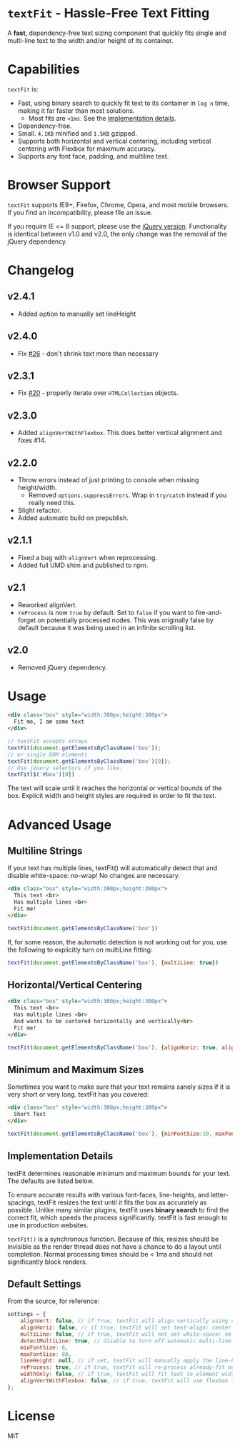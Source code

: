 `textFit` - Hassle-Free Text Fitting
==================================

A **fast**, dependency-free text sizing component that quickly fits single and multi-line text to the width and/or height of its container.

Capabilities
============

`textFit` is:

* Fast, using binary search to quickly fit text to its container in `log n` time, making it far faster than most solutions.
  * Most fits are `<1ms`. See the [implementation details](#implementation-details).
* Dependency-free.
* Small. `4.1KB` minified and `1.5KB` gzipped.
* Supports both horizontal and vertical centering, including vertical centering with Flexbox for maximum accuracy.
* Supports any font face, padding, and multiline text.

Browser Support
===============

`textFit` supports IE9+, Firefox, Chrome, Opera, and most mobile browsers. If you find an incompatibility,
please file an issue.

If you require IE <= 8 support, please use the [jQuery version](https://github.com/STRML/textFit/tree/1.0-jQuery).
Functionality is identical between v1.0 and v2.0, the only change was the removal of the jQuery dependency.

Changelog
=========

v2.4.1
------

* Added option to manually set lineHeight

v2.4.0
------

* Fix [#26](https://github.com/STRML/textFit/issues/26) - don't shrink text more than necessary

v2.3.1
------

* Fix [#20](https://github.com/STRML/textFit/issues/20) - properly iterate over `HTMLCollection` objects.

v2.3.0
------

* Added `alignVertWithFlexbox`. This does better vertical alignment and fixes #14.

v2.2.0
------

* Throw errors instead of just printing to console when missing height/width.
  - Removed `options.suppressErrors`. Wrap in `try/catch` instead if you really need this.
* Slight refactor.
* Added automatic build on prepublish.

v2.1.1
------

* Fixed a bug with `alignVert` when reprocessing.
* Added full UMD shim and published to npm.

v2.1
----

* Reworked alignVert.
* `reProcess` is now `true` by default. Set to `false` if you want to fire-and-forget on potentially
   processed nodes. This was originally false by default because it was being used in an infinite scrolling list.

v2.0
----

* Removed jQuery dependency.

Usage
=====

```html
<div class="box" style="width:300px;height:300px">
  Fit me, I am some text
</div>
```

```javascript
// textFit accepts arrays
textFit(document.getElementsByClassName('box'));
// or single DOM elements
textFit(document.getElementsByClassName('box')[0]);
// Use jQuery selectors if you like.
textFit($('#box')[0])
```

The text will scale until it reaches the horizontal or vertical bounds of the box.
Explicit width and height styles are required in order to fit the text.

Advanced Usage
==============

Multiline Strings
-----------------

If your text has multiple lines, textFit() will automatically detect that and disable white-space: no-wrap!
No changes are necessary.

```html
<div class="box" style="width:300px;height:300px">
  This text <br>
  Has multiple lines <br>
  Fit me!
</div>
```

```javascript
textFit(document.getElementsByClassName('box'))
```

If, for some reason, the automatic detection is not working out for you, use the following to explicitly turn on
multiLine fitting:

```javascript
textFit(document.getElementsByClassName('box'), {multiLine: true})
```

Horizontal/Vertical Centering
-----------------------------

```html
<div class="box" style="width:300px;height:300px">
  This text <br>
  Has multiple lines <br>
  And wants to be centered horizontally and vertically<br>
  Fit me!
</div>
```

```javascript
textFit(document.getElementsByClassName('box'), {alignHoriz: true, alignVert: true})
```

Minimum and Maximum Sizes
-------------------------

Sometimes you want to make sure that your text remains sanely sizes if it is very short or very long. textFit
has you covered:

```html
<div class="box" style="width:300px;height:300px">
  Short Text
</div>
```

```javascript
textFit(document.getElementsByClassName('box'), {minFontSize:10, maxFontSize: 50})
```

Implementation Details
----------------------
textFit determines reasonable minimum and maximum bounds for your text. The defaults are listed below.

To ensure accurate results with various font-faces, line-heights, and letter-spacings, textFit resizes the text
until it fits the box as accurately as possible. Unlike many similar plugins, textFit uses **binary search** to
find the correct fit, which speeds the process significantly. textFit is fast enough to use in production
websites.

`textFit()` is a synchronous function. Because of this, resizes should be invisible as the render thread does not
have a chance to do a layout until completion. Normal processing times should be < 1ms and should not significantly
block renders.

Default Settings
----------------

From the source, for reference:

```javascript
settings = {
    alignVert: false, // if true, textFit will align vertically using css tables
    alignHoriz: false, // if true, textFit will set text-align: center
    multiLine: false, // if true, textFit will not set white-space: no-wrap
    detectMultiLine: true, // disable to turn off automatic multi-line sensing
    minFontSize: 6,
    maxFontSize: 80,
    lineHeight: null, // if set, textFit will manually apply the line-height
    reProcess: true, // if true, textFit will re-process already-fit nodes. Set to 'false' for better performance
    widthOnly: false, // if true, textFit will fit text to element width, regardless of text height
    alignVertWithFlexbox: false, // if true, textFit will use flexbox for vertical alignment
};
```

License
=======
MIT
